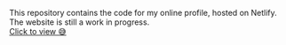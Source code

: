 This repository contains the code for my online profile, hosted on Netlify. The website is still a work in progress.
<br/>[Click to view 😅](https://k-dlamini-portfolio.netlify.app/)

